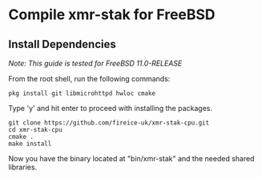 # Compile **xmr-stak** for FreeBSD

## Install Dependencies

*Note: This guide is tested for FreeBSD 11.0-RELEASE*

From the root shell, run the following commands:

    pkg install git libmicrohttpd hwloc cmake 

Type 'y' and hit enter to proceed with installing the packages.

    git clone https://github.com/fireice-uk/xmr-stak-cpu.git
    cd xmr-stak-cpu
    cmake .
    make install

Now you have the binary located at "bin/xmr-stak" and the needed shared libraries.
